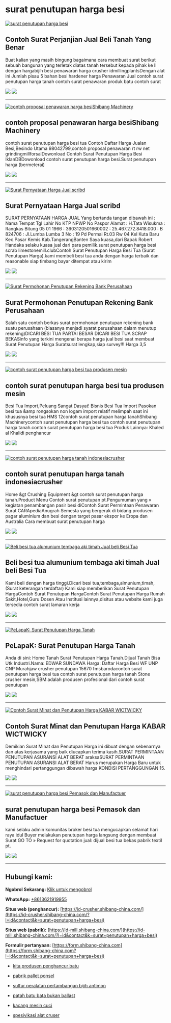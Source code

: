 # surat penutupan harga besi

<a href="https://swt.shibang-china.com/?l=id&img&k=surat+penutupan+harga+besi" target="_blank">![surat penutupan harga besi](http://static.shibang-china.com/all-800x300/117.jpg)</a>

## Contoh Surat Perjanjian Jual Beli Tanah Yang Benar
Buat kalian yang masih bingung bagaimana cara membuat surat berikut sebuah bangunan yang terletak diatas tanah tersebut kepada pihak ke II dengan hargabijih besi penawaran harga crusher idmillingplantsDengan alat ini Jumlah pisau 5 bahan besi hardener harga Penawaran Jual contoh surat penutupan harga tanah contoh surat penawaran produk batu contoh surat


<a href="https://whatsapp.shibangsoft.com/WhatsApp.php" target="_blank" title="WhatsApp">![](http://static.shibang-china.com/icon/whatsapp.png)</a> <a href="https://swt.shibang-china.com/?l=id&icon&k=surat+penutupan+harga+besi" target="_blank">![](http://static.shibang-china.com/icon/chat-id.png)</a>

---

<a href="https://swt.shibang-china.com/?l=id&img&k=surat+penutupan+harga+besi" target="_blank">![contoh proposal penawaran harga besiShibang Machinery](http://static.shibang-china.com/all-800x300/316.jpg)</a>

## contoh proposal penawaran harga besiShibang Machinery
contoh surat penutupan harga besi tua Contoh Daftar Harga Jualan Besi,Besindo Utama 98042799,contoh proposal penawaran rt rw net grindingmillforsalDowonload Contoh Surat Penutupan Harga Besi IklanDBDowonload contoh surat penutupan harga besi.Surat penutupan harga (bermeterai)


<a href="https://whatsapp.shibangsoft.com/WhatsApp.php" target="_blank" title="WhatsApp">![](http://static.shibang-china.com/icon/whatsapp.png)</a> <a href="https://swt.shibang-china.com/?l=id&icon&k=surat+penutupan+harga+besi" target="_blank">![](http://static.shibang-china.com/icon/chat-id.png)</a>

---

<a href="https://swt.shibang-china.com/?l=id&img&k=surat+penutupan+harga+besi" target="_blank">![Surat Pernyataan Harga Jual scribd](http://static.shibang-china.com/all-800x300/1509.jpg)</a>

## Surat Pernyataan Harga Jual scribd
SURAT PERNYATAAN HARGA JUAL Yang bertanda tangan dibawah ini : Nama Tempat Tgl Lahir No KTP NPWP No Paspor Alamat : H.Tata Wisukma : Rangkas Bitung 05 01 1966 : 3603120501660002 : 25.467.272.8418.000 : B 824706 : Jl.Lumba Lumba 3 No : 19 Pd Permai Rt.03 Rw 04 Kel Kuta Baru Kec.Pasar Kemis Kab.TangerangBanten Saya kuasa,dari Bapak Robert Handaka selaku kuasa jual dari para pemilik.surat penutupan harga besi scrab limestonemill.clubContoh Surat Penutupan Harga Besi Tua (Surat Penutupan Harga).kami membeli besi tua anda dengan harga terbaik dan reasonable siap timbang bayar ditempat atau kirim


<a href="https://whatsapp.shibangsoft.com/WhatsApp.php" target="_blank" title="WhatsApp">![](http://static.shibang-china.com/icon/whatsapp.png)</a> <a href="https://swt.shibang-china.com/?l=id&icon&k=surat+penutupan+harga+besi" target="_blank">![](http://static.shibang-china.com/icon/chat-id.png)</a>

---

<a href="https://swt.shibang-china.com/?l=id&img&k=surat+penutupan+harga+besi" target="_blank">![Surat Permohonan Penutupan Rekening Bank Perusahaan](http://static.shibang-china.com/all-800x300/951.jpg)</a>

## Surat Permohonan Penutupan Rekening Bank Perusahaan
Salah satu contoh berkas surat permohonan penutupan rekening bank suatu perusahaan (biasanya menjadi syarat perusahaan dalam menutup rekening)DICARI BESI TUA PARTAI BESAR DICARI BESI TUA SCRAP BEKASinfo yang terkini mengenai berapa harga jual besi saat membuat Surat Penutupan Harga Suratsurat lengkap,siap survey!!! Harga 3,5


<a href="https://whatsapp.shibangsoft.com/WhatsApp.php" target="_blank" title="WhatsApp">![](http://static.shibang-china.com/icon/whatsapp.png)</a> <a href="https://swt.shibang-china.com/?l=id&icon&k=surat+penutupan+harga+besi" target="_blank">![](http://static.shibang-china.com/icon/chat-id.png)</a>

---

<a href="https://swt.shibang-china.com/?l=id&img&k=surat+penutupan+harga+besi" target="_blank">![contoh surat penutupan harga besi tua produsen mesin](http://static.shibang-china.com/all-800x300/1371.jpg)</a>

## contoh surat penutupan harga besi tua produsen mesin
Besi Tua Import,Peluang Sangat Dasyat! Bisnis Besi Tua Import Pasokan besi tua &amp rongsokan non logam import relatif melimpah saat ini khususnya besi tua HMS 12contoh surat penutupan harga tanahShibang Machinerycontoh surat penutupan harga besi tua contoh surat penutupan harga tanah.contoh surat penutupan harga besi tua Produk Lainnya: Khaled al Khalidi penghancur


<a href="https://whatsapp.shibangsoft.com/WhatsApp.php" target="_blank" title="WhatsApp">![](http://static.shibang-china.com/icon/whatsapp.png)</a> <a href="https://swt.shibang-china.com/?l=id&icon&k=surat+penutupan+harga+besi" target="_blank">![](http://static.shibang-china.com/icon/chat-id.png)</a>

---

<a href="https://swt.shibang-china.com/?l=id&img&k=surat+penutupan+harga+besi" target="_blank">![contoh surat penutupan harga tanah indonesiacrusher](http://static.shibang-china.com/all-800x300/1392.jpg)</a>

## contoh surat penutupan harga tanah indonesiacrusher
Home &gt Crushing Equipment &gt contoh surat penutupan harga tanah.Product Menu Contoh surat penutupan pt.Pengumuman yang » kegiatan penambangan pasir besi diContoh Surat Permintaan Penawaran Surat CARApediaAnugrah Semesta yang bergerak di bidang produsen pagar aluminium dan besi dengan target pasar ekspor ke Eropa dan Australia Cara membuat surat penutupan harga


<a href="https://whatsapp.shibangsoft.com/WhatsApp.php" target="_blank" title="WhatsApp">![](http://static.shibang-china.com/icon/whatsapp.png)</a> <a href="https://swt.shibang-china.com/?l=id&icon&k=surat+penutupan+harga+besi" target="_blank">![](http://static.shibang-china.com/icon/chat-id.png)</a>

---

<a href="https://swt.shibang-china.com/?l=id&img&k=surat+penutupan+harga+besi" target="_blank">![Beli besi tua alumunium tembaga aki timah Jual beli Besi Tua](http://static.shibang-china.com/all-800x300/1043.jpg)</a>

## Beli besi tua alumunium tembaga aki timah Jual beli Besi Tua
Kami beli dengan harga tinggi.Dicari besi tua,tembaga,almunium,timah,(Surat keterangan terdaftar) Kami siap memberikan Surat Penutupan HargaContoh Surat Penutupan HargaContoh Surat Penutupan Harga Rumah Sakit,Hotel,Guru Dosen Atau Institusi lainnya,disitus atau website kami juga tersedia contoh surat lamaran kerja


<a href="https://whatsapp.shibangsoft.com/WhatsApp.php" target="_blank" title="WhatsApp">![](http://static.shibang-china.com/icon/whatsapp.png)</a> <a href="https://swt.shibang-china.com/?l=id&icon&k=surat+penutupan+harga+besi" target="_blank">![](http://static.shibang-china.com/icon/chat-id.png)</a>

---

<a href="https://swt.shibang-china.com/?l=id&img&k=surat+penutupan+harga+besi" target="_blank">![PeLapaK: Surat Penutupan Harga Tanah](http://static.shibang-china.com/all-800x300/864.jpg)</a>

## PeLapaK: Surat Penutupan Harga Tanah
Anda di sini: Home Tanah Surat Penutupan Harga Tanah.Dijual Tanah Bisa Utk Industri.Nama: EDWAR SUNDAWA Harga: Daftar Harga Besi WF UNP CNP Murahjaw crusher penutupan 15670 fmsbarodacontoh surat penutupan harga besi tua contoh surat penutupan harga tanah Stone crusher mesin,SBM adalah produsen profesional dari contoh surat penutupan


<a href="https://whatsapp.shibangsoft.com/WhatsApp.php" target="_blank" title="WhatsApp">![](http://static.shibang-china.com/icon/whatsapp.png)</a> <a href="https://swt.shibang-china.com/?l=id&icon&k=surat+penutupan+harga+besi" target="_blank">![](http://static.shibang-china.com/icon/chat-id.png)</a>

---

<a href="https://swt.shibang-china.com/?l=id&img&k=surat+penutupan+harga+besi" target="_blank">![Contoh Surat Minat dan Penutupan Harga KABAR WICTWICKY](http://static.shibang-china.com/all-800x300/1246.jpg)</a>

## Contoh Surat Minat dan Penutupan Harga KABAR WICTWICKY
Demikian Surat Minat dan Penutupan Harga ini dibuat dengan sebenarnya dan atas kerjasama yang baik diucapkan terima kasih.SURAT PERMINTAAN PENUTUPAN ASURANSI ALAT BERAT araksaSURAT PERMINTAAN PENUTUPAN ASURANSI ALAT BERAT Harus merupakan Harga Baru untuk menghindari pertanggungan dibawah harga KONDISI PERTANGGUNGAN 15.


<a href="https://whatsapp.shibangsoft.com/WhatsApp.php" target="_blank" title="WhatsApp">![](http://static.shibang-china.com/icon/whatsapp.png)</a> <a href="https://swt.shibang-china.com/?l=id&icon&k=surat+penutupan+harga+besi" target="_blank">![](http://static.shibang-china.com/icon/chat-id.png)</a>

---

<a href="https://swt.shibang-china.com/?l=id&img&k=surat+penutupan+harga+besi" target="_blank">![surat penutupan harga besi Pemasok dan Manufactuer](http://static.shibang-china.com/all-800x300/1289.jpg)</a>

## surat penutupan harga besi Pemasok dan Manufactuer
kami selaku admin komunitas broker besi tua mengucapkan selamat hari raya idul Buyer melakukan penutupan harga langsung dengan membuat Surat GO TO » Request for quotation jual: dijual besi tua bekas pabrik textil pt.

<a href="https://whatsapp.shibangsoft.com/WhatsApp.php" target="_blank" title="WhatsApp">![](http://static.shibang-china.com/icon/whatsapp.png)</a> <a href="https://swt.shibang-china.com/?l=id&icon&k=surat+penutupan+harga+besi" target="_blank">![](http://static.shibang-china.com/icon/chat-id.png)</a>

---
## Hubungi kami:

**Ngobrol Sekarang:** [Klik untuk mengobrol](https://swt.shibang-china.com?l=id&contact&k=surat+penutupan+harga+besi)

**WhatsApp:**  [+8613621919955](https://whatsapp.shibangsoft.com/WhatsApp.php)

**Situs web (penghancur):** [https://id-crusher.shibang-china.com/](https://id-crusher.shibang-china.com/?l=id&contact&k=surat+penutupan+harga+besi)

**Situs web (pabrik):** [https://id-mill.shibang-china.com/](https://id-mill.shibang-china.com/?l=id&contact&k=surat+penutupan+harga+besi)

**Formulir pertanyaan:** [https://form.shibang-china.com](https://form.shibang-china.com?l=id&contact&k=surat+penutupan+harga+besi)

* [kita produsen penghancur batu](../35/kita%20produsen%20penghancur%20batu.md)

* [pabrik pallet ponsel](../40/pabrik%20pallet%20ponsel.md)

* [sulfur  peralatan pertambangan bijih antimon](../31/sulfur%20%20peralatan%20pertambangan%20bijih%20antimon.md)

* [patah batu bata bukan ballast](../39/patah%20batu%20bata%20bukan%20ballast.md)

* [kacang mesin cuci](../34/kacang%20mesin%20cuci.md)

* [spesivikasi alat cruser](../33/spesivikasi%20alat%20cruser.md)